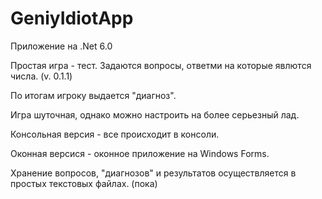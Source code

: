 # GeniyIdiotApp

Приложение на .Net 6.0 

Простая игра - тест. Задаются вопросы, ответми на которые явлются числа. (v. 0.1.1)

По итогам игроку выдается "диагноз".

Игра шуточная, однако можно настроить на более серьезный лад.

Консольная версия - все происходит в консоли.

Оконная версися - оконное приложение на Windows Forms.

Хранение вопросов, "диагнозов" и результатов осуществляется в простых текстовых файлах. (пока)
